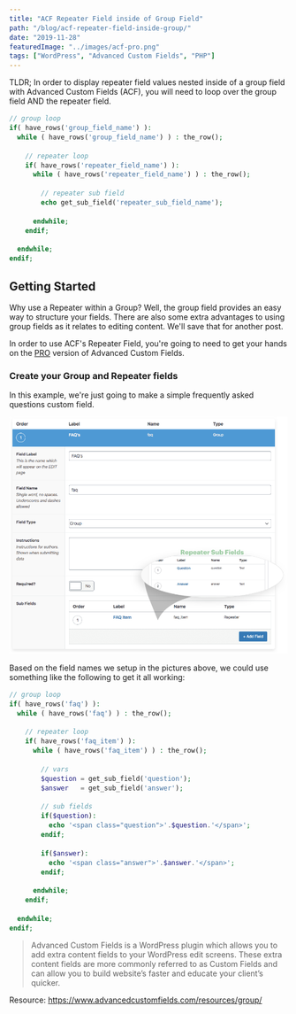 ```yaml
---
title: "ACF Repeater Field inside of Group Field"
path: "/blog/acf-repeater-field-inside-group/"
date: "2019-11-28"
featuredImage: "../images/acf-pro.png"
tags: ["WordPress", "Advanced Custom Fields", "PHP"]
---
```


TLDR; In order to display repeater field values nested inside of a group field with Advanced Custom Fields (ACF), you will need to loop over the group field AND the repeater field.

```php
// group loop
if( have_rows('group_field_name') ):
  while ( have_rows('group_field_name') ) : the_row();

    // repeater loop
    if( have_rows('repeater_field_name') ):
      while ( have_rows('repeater_field_name') ) : the_row();

        // repeater sub field
        echo get_sub_field('repeater_sub_field_name');

      endwhile;
    endif;

  endwhile;
endif;
```

## Getting Started

Why use a Repeater within a Group? Well, the group field provides an easy way to structure your fields. There are also some extra advantages to using group fields as it relates to editing content. We'll save that for another post.

In order to use ACF's Repeater Field, you're going to need to get your hands on the [PRO](https://www.advancedcustomfields.com/pro/) version of Advanced Custom Fields.

### Create your Group and Repeater fields

In this example, we're just going to make a simple frequently asked questions custom field.

![ACF Group Field](./2019-11-28/acf-group-repeater-fields.png)

Based on the field names we setup in the pictures above, we could use something like the following to get it all working:

```php
// group loop
if( have_rows('faq') ):
  while ( have_rows('faq') ) : the_row();

    // repeater loop
    if( have_rows('faq_item') ):
      while ( have_rows('faq_item') ) : the_row();

        // vars
        $question = get_sub_field('question');
        $answer   = get_sub_field('answer');

        // sub fields
        if($question):
          echo '<span class="question">'.$question.'</span>';
        endif;

        if($answer):
          echo '<span class="answer">'.$answer.'</span>';
        endif;

      endwhile;
    endif;

  endwhile;
endif;
```

> Advanced Custom Fields is a WordPress plugin which allows you to add extra content fields to your WordPress edit screens. These extra content fields are more commonly referred to as Custom Fields and can allow you to build website’s faster and educate your client’s quicker.

Resource: https://www.advancedcustomfields.com/resources/group/
